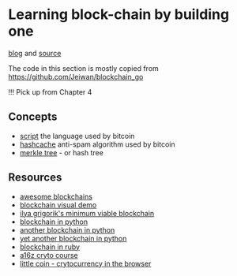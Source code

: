 # Learning block-chain by building one

[blog](https://jeiwan.net/) and [source](https://github.com/Jeiwan/blockchain_go/tree/master)

The code in this section is mostly copied from https://github.com/Jeiwan/blockchain_go

!!! Pick up from Chapter 4

## Concepts
- [script](https://en.bitcoin.it/wiki/Script) the language used by bitcoin
- [hashcache](https://en.wikipedia.org/wiki/Hashcash) anti-spam algorithm used by bitcoin
- [merkle tree](https://en.wikipedia.org/wiki/Merkle_tree) - or hash tree

## Resources
- [awesome blockchains](https://github.com/openblockchains/awesome-blockchains)
- [blockchain visual demo](https://andersbrownworth.com/blockchain/)
- [ilya grigorik's minimum viable blockchain](https://www.igvita.com/2014/05/05/minimum-viable-block-chain/)
- [blockchain in python](https://hackernoon.com/learn-blockchains-by-building-one-117428612f46)
- [another blockchain in python](https://bigishdata.com/2017/10/17/write-your-own-blockchain-part-1-creating-storing-syncing-displaying-mining-and-proving-work/)
- [yet another blockchain in python](https://github.com/kendricktan/misocoin)
- [blockchain in ruby](https://github.com/Haseeb-Qureshi/lets-build-a-blockchain)
- [a16z cryto course](https://a16z.com/crypto-startup-school/)
- [little coin - crytocurrency in the browser](https://github.com/jeffbarg/Littlecoin)

